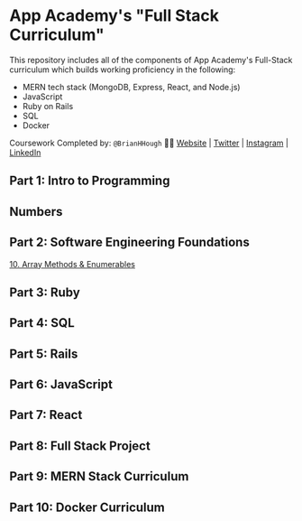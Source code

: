 # App Academy's "Full Stack Curriculum"
This repository includes all of the components of App Academy's Full-Stack curriculum which builds working proficiency in the following:
* MERN tech stack (MongoDB, Express, React, and Node.js)
* JavaScript
* Ruby on Rails
* SQL 
* Docker

Coursework Completed by: `@BrianHHough` 👨‍💻 [Website](https://BrianHHough.com) 
| 
[Twitter](https://twitter.com/BrianHHough)
|
[Instagram](https://instagram.com/BrianHHough)
|
[LinkedIn](https://linkedin.com/in/BrianHHough)

## Part 1: Intro to Programming

## Numbers

## Part 2: Software Engineering Foundations

[10. Array Methods & Enumerables](https://github.com/BrianHHough/Full-Stack-Curriculum---App-Academy/tree/master/2.%20Intro%20to%20Programming/10.Array_Methods_%26_Enumerables)

## Part 3: Ruby

## Part 4: SQL

## Part 5: Rails

## Part 6: JavaScript

## Part 7: React

## Part 8: Full Stack Project

## Part 9: MERN Stack Curriculum

## Part 10: Docker Curriculum


